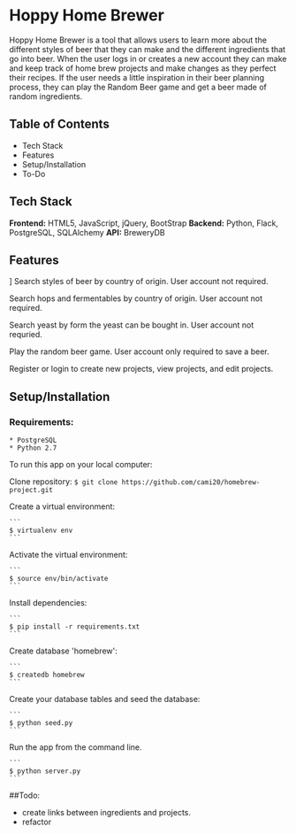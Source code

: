 # Hoppy Home Brewer

Hoppy Home Brewer is a tool that allows users to learn more about the different styles of beer that they can make and the different ingredients that go into beer. When the user logs in or creates a new account they can make and keep track of home brew projects and make changes as they perfect their recipes. If the user needs a little inspiration in their beer planning process, they can play the Random Beer game and get a beer made of random ingredients.

## Table of Contents

* Tech Stack
* Features
* Setup/Installation
* To-Do


## Tech Stack

**Frontend:** HTML5, JavaScript, jQuery, BootStrap
**Backend:** Python, Flack, PostgreSQL, SQLAlchemy
**API:** BreweryDB


## Features
]
Search styles of beer by country of origin. User account not required.

Search hops and fermentables by country of origin. User account not required.

Search yeast by form the yeast can be bought in. User account not requried.

Play the random beer game. User account only required to save a beer.

Register or login to create new projects, view projects, and edit projects.


## Setup/Installation

### Requirements:
	* PostgreSQL
	* Python 2.7


To run this app on your local computer:

Clone repository:
	```
	$ git clone https://github.com/cami20/homebrew-project.git
	```

Create a virtual environment:

	```
	$ virtualenv env
	```

Activate the virtual environment:

	```
	$ source env/bin/activate
	```

Install dependencies:

	```
	$ pip install -r requirements.txt
	```

Create database 'homebrew':

	```
	$ createdb homebrew
	```

Create your database tables and seed the database:

	```
	$ python seed.py
	```

Run the app from the command line.

	```
	$ python server.py
	```


##Todo:

* create links between ingredients and projects.
* refactor
